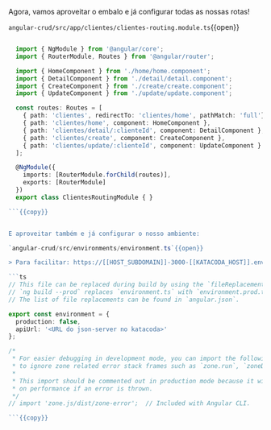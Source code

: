 Agora, vamos aproveitar o embalo e já configurar todas as nossas rotas!

`angular-crud/src/app/clientes/clientes-routing.module.ts`{{open}}

```ts

  import { NgModule } from '@angular/core';
  import { RouterModule, Routes } from '@angular/router';

  import { HomeComponent } from './home/home.component';
  import { DetailComponent } from './detail/detail.component';
  import { CreateComponent } from './create/create.component';
  import { UpdateComponent } from './update/update.component';

  const routes: Routes = [
    { path: 'clientes', redirectTo: 'clientes/home', pathMatch: 'full'},
    { path: 'clientes/home', component: HomeComponent },
    { path: 'clientes/detail/:clienteId', component: DetailComponent },
    { path: 'clientes/create', component: CreateComponent },
    { path: 'clientes/update/:clienteId', component: UpdateComponent } 
  ];

  @NgModule({
    imports: [RouterModule.forChild(routes)],
    exports: [RouterModule]
  })
  export class ClientesRoutingModule { }

```{{copy}}


E aproveitar também e já configurar o nosso ambiente:

`angular-crud/src/environments/environment.ts`{{open}}

> Para facilitar: https://[[HOST_SUBDOMAIN]]-3000-[[KATACODA_HOST]].environments.katacoda.com

```ts
// This file can be replaced during build by using the `fileReplacements` array.
// `ng build --prod` replaces `environment.ts` with `environment.prod.ts`.
// The list of file replacements can be found in `angular.json`.

export const environment = {
  production: false,
  apiUrl: '<URL do json-server no katacoda>'
};

/*
 * For easier debugging in development mode, you can import the following file
 * to ignore zone related error stack frames such as `zone.run`, `zoneDelegate.invokeTask`.
 *
 * This import should be commented out in production mode because it will have a negative impact
 * on performance if an error is thrown.
 */
// import 'zone.js/dist/zone-error';  // Included with Angular CLI.

```{{copy}}